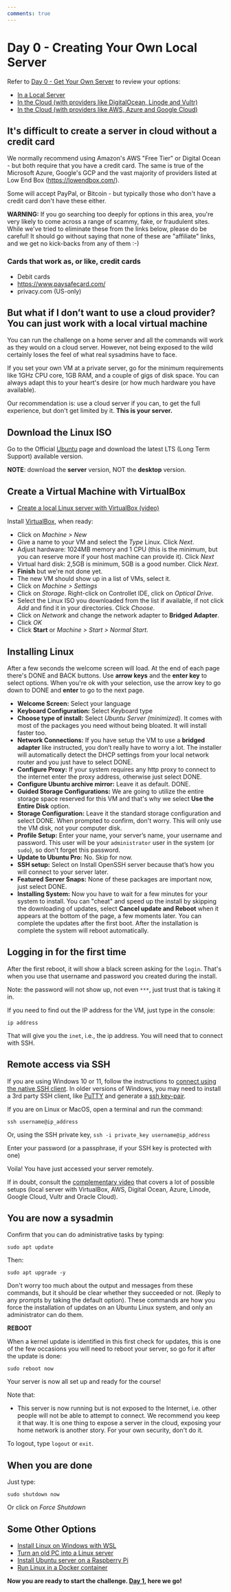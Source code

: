 ```yaml
---
comments: true
---
```

# Day 0 - Creating Your Own Local Server

Refer to [Day 0 - Get Your Own Server](https://linuxupskillchallenge.org/00) to review your options:

* [In a Local Server](https://linuxupskillchallenge.org/00-Local-Server)
* [In the Cloud (with providers like DigitalOcean, Linode and Vultr)](https://linuxupskillchallenge.org/00-VPS-small)
* [In the Cloud (with providers like AWS, Azure and Google Cloud)](https://linuxupskillchallenge.org/00-VPS-big)

## It's difficult to create a server in cloud without a credit card

We normally recommend using Amazon's AWS "Free Tier" or Digital Ocean - but both require that you have a credit card. The same is true of the Microsoft Azure, Google's GCP and the vast majority of providers listed at Low End Box (<https://lowendbox.com/>).

Some will accept PayPal, or Bitcoin - but typically those who don't have a credit card don't have these either.

**WARNING:** If you go searching too deeply for options in this area, you're very likely to come across a range of scammy, fake, or fraudulent sites. While we've tried to eliminate these from the links below, please do be careful! It should go without saying that none of these are "affiliate" links, and we get no kick-backs from any of them :-)

### Cards that work as, or like, credit cards

* Debit cards
* <https://www.paysafecard.com/>
* privacy.com (US-only)

## But what if I don’t want to use a cloud provider? You can just work with a local virtual machine

You can run the challenge on a home server and all the commands will work as they would on a cloud server. However, not being exposed to the wild certainly loses the feel of what real sysadmins have to face.

If you set your own VM at a private server, go for the minimum requirements like 1GHz CPU core, 1GB RAM, and a couple of gigs of disk space. You can always adapt this to your heart's desire (or how much hardware you have available).

Our recommendation is: use a cloud server if you can, to get the full experience, but don't get limited by it. **This is your server.**

## Download the Linux ISO

Go to the Official [Ubuntu](https://ubuntu.com/download/server) page and download the latest LTS (Long Term Support) available version.

**NOTE**: download the **server** version, NOT the **desktop** version.

## Create a Virtual Machine with VirtualBox

* [Create a local Linux server with VirtualBox (video)](https://youtu.be/nKcfhI1B4mA)

Install [VirtualBox](https://www.virtualbox.org/), when ready:

* Click on *Machine > New*
* Give a name to your VM and select the *Type* Linux. Click *Next*.
* Adjust hardware: 1024MB memory and 1 CPU (this is the minimum, but you can reserve more if your host machine can provide it). Click *Next*
* Virtual hard disk: 2,5GB is minimum, 5GB is a good number. Click *Next*.
* **Finish** but we're not done yet.
* The new VM should show up in a list of VMs, select it.
* Click on *Machine > Settings*
* Click on *Storage*. Right-click on Controllet IDE, click on *Optical Drive*.
* Select the Linux ISO you downloaded from the list if available, if not click *Add* and find it in your directories. Click *Choose*.
* Click on *Network* and change the network adapter to **Bridged Adapter**.
* Click *OK*
* Click **Start** or *Machine > Start > Normal Start*.

## Installing Linux

After a few seconds the welcome screen will load.
At the end of each page there's DONE and BACK buttons.
Use **arrow keys** and the **enter key** to select options. When you're ok with your selection, use the arrow key to go down to DONE and **enter** to go to the next page.

* **Welcome Screen:** Select your language
* **Keyboard Configuration:** Select Keyboard type
* **Choose type of install:** Select _Ubuntu Server (minimized)_. It comes with most of the packages you need without being bloated. It will install faster too.
* **Network Connections:** If you have setup the VM to use a **bridged adapter** like instructed, you don’t really have to worry a lot. The installer will automatically detect the DHCP settings from your local network router and you just have to select DONE.
* **Configure Proxy:** If your system requires any http proxy to connect to the internet enter the proxy address, otherwise just select DONE.
* **Configure Ubuntu archive mirror:** Leave it as default. DONE.
* **Guided Storage Configurations:** We are going to utilize the entire storage space reserved for this VM and that's why we select **Use the Entire Disk** option.
* **Storage Configuration:** Leave it the standard storage configuration and select DONE. When prompted to confirm, don't worry. This will only use the VM disk, not your computer disk.
* **Profile Setup:** Enter your name, your server’s name, your username and password. This user will be your `administrator` user in the system (or `sudo`), so don't forget this password.
* **Update to Ubuntu Pro:** No. Skip for now.
* **SSH setup:** Select on Install OpenSSH server because that’s how you will connect to your server later.
* **Featured Server Snaps:** None of these packages are important now, just select DONE.
* **Installing System:** Now you have to wait for a few minutes for your system to install. You can "cheat" and speed up the install by skipping the downloading of updates, select **Cancel update and Reboot** when it appears at the bottom of the page, a few moments later. You can complete the updates after the first boot. After the installation is complete the system will reboot automatically.

## Logging in for the first time

After the first reboot, it will show a black screen asking for the `login`. That's when you use that username and password you created during the install.

Note: the password will not show up, not even `***`, just trust that is taking it in.

If you need to find out the IP address for the VM, just type in the console:

`ip address`

That will give you the `inet`, i.e., the ip address. You will need that to connect with SSH.

## Remote access via SSH

If you are using Windows 10 or 11, follow the instructions to [connect using the native SSH client](https://youtu.be/Z46YbczqbiE). In older versions of Windows, you may need to install a 3rd party SSH client, like [PuTTY](https://youtu.be/pWDHUlvcAsg) and generate a [ssh key-pair](https://youtu.be/4jakCV5JYx0).

If you are on Linux or MacOS, open a terminal and run the command:

`ssh username@ip_address`

Or, using the SSH private key, `ssh -i private_key username@ip_address`

Enter your password (or a passphrase, if your SSH key is protected with one)

Voila! You have just accessed your server remotely.

If in doubt, consult the [complementary video](https://youtube.com/live/_-6UYOjRIVQ) that covers a lot of possible setups (local server with VirtualBox, AWS, Digital Ocean, Azure, Linode, Google Cloud, Vultr and Oracle Cloud).

## You are now a sysadmin

Confirm that you can do administrative tasks by typing:

`sudo apt update`

Then:

`sudo apt upgrade -y`

Don't worry too much about the output and messages from these commands, but it should be clear whether they succeeded or not. (Reply to any prompts by taking the default option). These commands are how you force the installation of updates on an Ubuntu Linux system, and only an administrator can do them.

**REBOOT**

When a kernel update is identified in this first check for updates, this is one of the few occasions you will need to reboot your server, so go for it after the update is done:

`sudo reboot now`

Your server is now all set up and ready for the course!

Note that:

* This server is now running but is not exposed to the Internet, i.e. other people will not be able to attempt to connect. We recommend you keep it that way. It is one thing to expose a server in the cloud, exposing your home network is another story. For your own security, don't do it.

To logout, type `logout` or `exit`.

## When you are done

Just type:

`sudo shutdown now`

Or click on _Force Shutdown_

## Some Other Options

* [Install Linux on Windows with WSL](https://docs.microsoft.com/en-us/windows/wsl/install)
* [Turn an old PC into a Linux server](https://dev.to/jayesh_w/this-is-how-i-turned-my-old-laptop-into-a-server-1elf)
* [Install Ubuntu server on a Raspberry Pi](https://ubuntu.com/tutorials/how-to-install-ubuntu-on-your-raspberry-pi#1-overview)
* [Run Linux in a Docker container](https://hudsonmendes.medium.com/docker-have-a-ubuntu-development-machine-within-seconds-from-windows-or-mac-fd2f30a338e4)


**Now you are ready to start the challenge. [Day 1](https://linuxupskillchallenge.org/01), here we go!**

